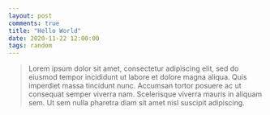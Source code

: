 ```yaml
---
layout: post
comments: true
title: "Hello World"
date: 2020-11-22 12:00:00
tags: random
---
```


> Lorem ipsum dolor sit amet, consectetur adipiscing elit, sed do eiusmod tempor incididunt ut labore et dolore magna aliqua. Quis imperdiet massa tincidunt nunc. Accumsan tortor posuere ac ut consequat semper viverra nam. Scelerisque viverra mauris in aliquam sem. Ut sem nulla pharetra diam sit amet nisl suscipit adipiscing.
